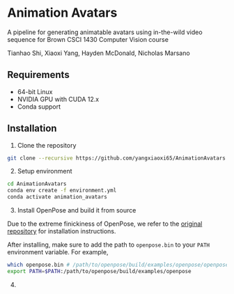 # Animation Avatars

A pipeline for generating animatable avatars using in-the-wild video sequence for Brown CSCI 1430 Computer Vision course

Tianhao Shi, Xiaoxi Yang, Hayden McDonald, Nicholas Marsano

## Requirements

- 64-bit Linux
- NVIDIA GPU with CUDA 12.x 
- Conda support

## Installation

1. Clone the repository

```bash
git clone --recursive https://github.com/yangxiaoxi65/AnimationAvatars.git
```

2. Setup environment

```bash
cd AnimationAvatars
conda env create -f environment.yml
conda activate animation_avatars
```
3. Install OpenPose and build it from source


Due to the extreme finickiness of OpenPose, we refer to the [original repository](https://github.com/CMU-Perceptual-Computing-Lab/openpose.git) for installation instructions.

After installing, make sure to add the path to `openpose.bin` to your `PATH` environment variable. For example,

```bash
which openpose.bin # /path/to/openpose/build/examples/openpose/openpose.bin
export PATH=$PATH:/path/to/openpose/build/examples/openpose
```

4. 